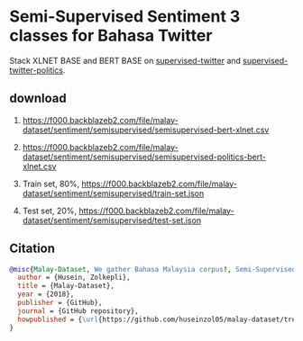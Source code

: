 # Semi-Supervised Sentiment 3 classes for Bahasa Twitter

Stack XLNET BASE and BERT BASE on [supervised-twitter](../supervised-twitter) and [supervised-twitter-politics](../supervised-twitter-politics).

## download

1. https://f000.backblazeb2.com/file/malay-dataset/sentiment/semisupervised/semisupervised-bert-xlnet.csv

2. https://f000.backblazeb2.com/file/malay-dataset/sentiment/semisupervised/semisupervised-politics-bert-xlnet.csv

3. Train set, 80%, https://f000.backblazeb2.com/file/malay-dataset/sentiment/semisupervised/train-set.json

4. Test set, 20%, https://f000.backblazeb2.com/file/malay-dataset/sentiment/semisupervised/test-set.json

## Citation

```bibtex
@misc{Malay-Dataset, We gather Bahasa Malaysia corpus!, Semi-Supervised Sentiment for Bahasa Twitter,
  author = {Husein, Zolkepli},
  title = {Malay-Dataset},
  year = {2018},
  publisher = {GitHub},
  journal = {GitHub repository},
  howpublished = {\url{https://github.com/huseinzol05/malay-dataset/tree/master/sentiment/semi-supervised-twitter}}
}
```
